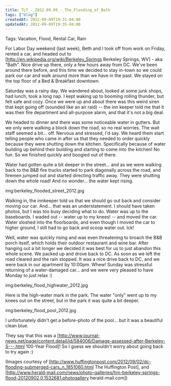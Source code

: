 ```yaml
---
title: TLT_-_2012.09.09_-_The_Flooding_of_Bath
tags: ["blog"]
createdAt: 2012-09-09T19:31-04:00
updatedAt: 2012-09-09T19:35-04:00
---
```


Tags: Vacation, Flood, Rental Car, Rain

For Labor Day weekend (last week), Beth and I took off from work on Friday, rented a car, and headed out to [http://en.wikipedia.org/wiki/Berkeley_Springs Berkeley Springs, WV] - aka "Bath". Nice drive up there, only a few hours away from DC. We've been around there before, and this time we decided to stay in-town so we could park our car and walk around more than we have in the past. We stayed on the top floor of a Bed & Breakfast downtown.

Saturday was a rainy day. We wandered about, looked at some junk shops, had lunch, took a long nap. I kept waking up to booming rolling thunder, but felt safe and cozy. Once we were up and about there was this weird siren that kept going off (sounded like an air raid) -- the inn keeper told me that it was their fire department and all-purpose alarm, and that it's not a big deal.

We headed to dinner and there was some noticeable water in gutters. But we only were walking a block down the road, so no real worries. The wait staff seemed a bit... off. Nervous and stressed, I'd say. We heard them start telling people who came in after us that they needed to order quickly because they were shutting down the kitchen. Specifically because of water building up behind their building and starting to come into the kitchen! No fun. So we finished quickly and boogied out of there.

Water had gotten quite a bit deeper in the street... and as we were walking back to the B&B fire trucks started to park diagonally across the road, and firemen jumped out and started directing traffic away. They were shutting down the whole road! And no wonder... the water kept rising.

img:berkeley_flooded_street_2012.jpg

Walking in, the innkeeper told us that we should go out back and consider moving our car. And... that was an understatement. I should have taken photos, but I was too busy deciding what to do. Water was up to the baseboards. I waded out -- water up to my knees! -- and moved the car. Water sloshed into the floorboards, and even though I moved the car to higher ground, I still had to go back and scoop water out. Ick!

Well, water was quickly rising and was even threatening to broach the B&B porch itself, which holds their outdoor restaurant and wine bar. After hanging out a bit longer we decided it was best for us to just abandon this whole scene. We packed up and drove back to DC. As soon as we left the road cleared and the rain stopped. It was a nice drive back to DC, and we were back in our apartment by 10:00pm. Whew! Sunday was stressful returning of a water-damaged car... and we were very pleased to have Monday to just relax :)

img:berkeley_flood_highwater_2012.jpg

Here is the high-water mark in the park. The water "only" went up to my knees out on the street, but in the park it was quite a bit deeper.

img:berkeley_flood_pool_2012.jpg

I unfortunately didn't get a before-photo of the pool... but it was a beautiful clean blue.

They say that this was a [http://www.journal-news.net/page/content.detail/id/584006/Damage-assessed-after-Berkeley-S---.html 100-Year Flood]! So I guess we shouldn't worry about going back to try again :)

(Images courtesy of [http://www.huffingtonpost.com/2012/09/02/dc-flooding-submerged-cars_n_1851060.html The Huffington Post], and [http://www.herald-mail.com/news/photo-galleries/hm-berkeley-springs-flood-20120902,0,1532681.photogallery herald-mail.com])

